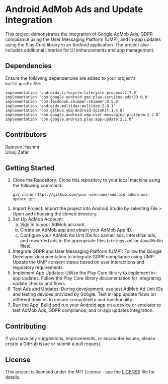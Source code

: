 <!DOCTYPE html>
<html lang="en">
<head>
  <meta charset="UTF-8">
  <meta name="viewport" content="width=device-width, initial-scale=1.0">
 
</head>
<body>
  <div class="container">
    <h1>Android AdMob Ads and Update Integration</h1>
    <p>This project demonstrates the integration of Google AdMob Ads, GDPR compliance using the User Messaging Platform (UMP), and in-app updates using the Play Core library in an Android application. The project also includes additional libraries for UI enhancements and app management.</p>
    <h2>Dependencies</h2>
    <p>Ensure the following dependencies are added to your project's <code>build.gradle</code> file:</p>
    <pre><code>implementation 'androidx.lifecycle:lifecycle-process:2.7.0'
implementation 'com.google.android.gms:play-services-ads:23.0.0'
implementation 'com.facebook.shimmer:shimmer:0.5.0'
implementation 'androidx.multidex:multidex:2.0.1'
implementation 'com.github.ybq:Android-SpinKit:1.4.0'
implementation 'com.google.android.ump:user-messaging-platform:2.2.0'
implementation 'com.google.android.play:app-update:2.1.0'</code></pre>
    <h2>Contributors</h2>
    <p class="contributors">Rameen Hashmi<br>Urooj Zafar</p>
    <h2>Getting Started</h2>
    <ol>
      <li>Clone the Repository: Clone this repository to your local machine using the following command:
        <pre><code>git clone https://github.com/your-username/android-admob-ads-update.git</code></pre>
      </li>
      <li>Import Project: Import the project into Android Studio by selecting File &gt; Open and choosing the cloned directory.</li>
      <li>Set Up AdMob Account:
        <ol type="a">
          <li>Sign in to your AdMob account.</li>
          <li>Create an AdMob app and obtain your AdMob App ID.</li>
          <li>Configure your AdMob Ad Unit IDs for banner ads, interstitial ads, and rewarded ads in the appropriate files (<code>strings.xml</code> or Java/Kotlin files).</li>
        </ol>
      </li>
      <li>Integrate GDPR and User Messaging Platform (UMP): Follow the Google Developer documentation to integrate GDPR compliance using UMP. Update the UMP consent status based on user interactions and regulatory requirements.</li>
      <li>Implement App Updates: Utilize the Play Core library to implement in-app updates. Follow the Play Core library documentation for integrating update checks and flows.</li>
      <li>Test Ads and Updates: During development, use test AdMob Ad Unit IDs and testing devices provided by Google. Test in-app update flows on different devices to ensure compatibility and functionality.</li>
      <li>Run the App: Build and run your Android app on a device or emulator to test AdMob Ads, GDPR compliance, and in-app updates integration.</li>
    </ol>
    <h2>Contributing</h2>
    <p>If you have any suggestions, improvements, or encounter issues, please create a GitHub issue or submit a pull request.</p>
    <h2>License</h2>
    <p class="license-info">This project is licensed under the MIT License - see the <a href="LICENSE">LICENSE</a> file for details.</p>
  </div>
</body>
</html>
